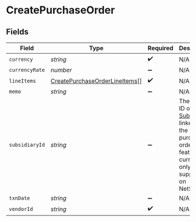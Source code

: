 # CreatePurchaseOrder


## Fields

| Field                                                                                                                                             | Type                                                                                                                                              | Required                                                                                                                                          | Description                                                                                                                                       |
| ------------------------------------------------------------------------------------------------------------------------------------------------- | ------------------------------------------------------------------------------------------------------------------------------------------------- | ------------------------------------------------------------------------------------------------------------------------------------------------- | ------------------------------------------------------------------------------------------------------------------------------------------------- |
| `currency`                                                                                                                                        | *string*                                                                                                                                          | :heavy_check_mark:                                                                                                                                | N/A                                                                                                                                               |
| `currencyRate`                                                                                                                                    | *number*                                                                                                                                          | :heavy_minus_sign:                                                                                                                                | N/A                                                                                                                                               |
| `lineItems`                                                                                                                                       | [CreatePurchaseOrderLineItems](../../models/shared/createpurchaseorderlineitems.md)[]                                                             | :heavy_check_mark:                                                                                                                                | N/A                                                                                                                                               |
| `memo`                                                                                                                                            | *string*                                                                                                                                          | :heavy_minus_sign:                                                                                                                                | N/A                                                                                                                                               |
| `subsidiaryId`                                                                                                                                    | *string*                                                                                                                                          | :heavy_minus_sign:                                                                                                                                | The Rutter ID of the [Subsidiary](/rest/version/subsidiaries) linked to the purchase order. This feature is currently only supported on NetSuite. |
| `txnDate`                                                                                                                                         | *string*                                                                                                                                          | :heavy_minus_sign:                                                                                                                                | N/A                                                                                                                                               |
| `vendorId`                                                                                                                                        | *string*                                                                                                                                          | :heavy_check_mark:                                                                                                                                | N/A                                                                                                                                               |